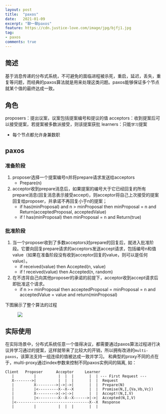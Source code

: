 ```yaml
---
layout: post
title:  "paxos"
date:   2021-01-09
excerpt: "聊一聊paxos"
feature: https://cdn.justice-love.com/image/jpg/bjfj1.jpg
tag:
- paxos
comments: true
---
```


## 简述

基于消息传递的分布式系统，不可避免的面临进程被杀死，重启，延迟，丢失，重复等问题，而经典的paxos算法就是用来处理这类问题。paxos能够保证多个节点就某个值的最终达成一致。

## 角色

proposers：提出议案，议案包括提案编号和提议的值
acceptors：收到提案后可以接受提案，若提案被多数派接受，则该提案获批
learners：只能`学习`提案

* 每个节点都允许身兼数职

## paxos

### 准备阶段

1. proposer选择一个提案编号n并将prepare请求发送给acceptors
   * Prepare(n)
2. acceptor收到prepare消息后，如果提案的编号大于它已经回复的所有prepare消息(回复消息表示接受accept)，则acceptor将自己上次接受的提案回复给proposer，并承诺不再回复小于n的提案；
   * if has(minProposal) and n > minProposal then minProposal = n and Return(acceptedProposal, acceptedValue)   
   * if ! has(minProposal) then minProposal = n and Return(true)

### 批准阶段

1. 当一个proposer收到了多数acceptors对prepare的回复后，就进入批准阶段。它要向回复prepare请求的acceptors发送accept请求，包括编号n和值value（如果在准备阶段没有收到acceptor回复的value，则可以是任何value）。
   * if received(value) then Accepted(n, value)
   * if ! received(value) then Accepted(n, random)
2. 在不违背自己向其他proposer的承诺的前提下，acceptor收到accept请求后即批准这个请求。
   * if n >= minProposal then acceptedProposal = minProposal = n and acceptedValue = value and return(minProposal)
   
下图展示了整个算法的过程
<figure>
    <img src="{{ site.staticUrl }}/image/jpg/paxos.jpg" />
</figure>

## 实际使用

在实际场景中，分布式系统任意一个值得决议，都需要通过paxos算法过程进行决议并学习通过的提案，这样就带来了比较大的开销，所以拥有改进的`multi-paxos`，该算法支持一组连续的值被达成一致并学习。
和典型的proxy不同的点在于，multi-proxy通过index参数来控制不同paxos实例间的隔离, 如：
```
Client   Proposer      Acceptor     Learner
   |         |          |  |  |       |  | --- First Request ---
   X-------->|          |  |  |       |  |  Request
   |         X--------->|->|->|       |  |  Prepare(N)
   |         |<---------X--X--X       |  |  Promise(N,I,{Va,Vb,Vc})
   |         X--------->|->|->|       |  |  Accept!(N,I,V)
   |         |<---------X--X--X------>|->|  Accepted(N,I,V)
   |<---------------------------------X--X  Response
   |         |          |  |  |       |  |
```